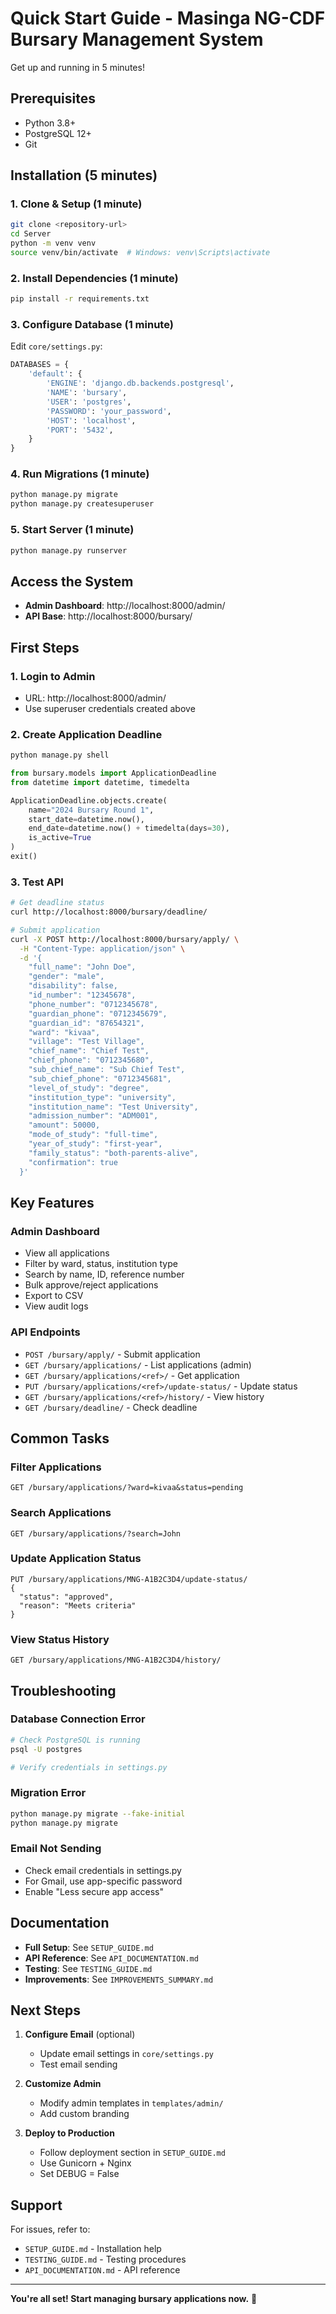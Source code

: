 # Quick Start Guide - Masinga NG-CDF Bursary Management System

Get up and running in 5 minutes!

## Prerequisites
- Python 3.8+
- PostgreSQL 12+
- Git

## Installation (5 minutes)

### 1. Clone & Setup (1 minute)
```bash
git clone <repository-url>
cd Server
python -m venv venv
source venv/bin/activate  # Windows: venv\Scripts\activate
```

### 2. Install Dependencies (1 minute)
```bash
pip install -r requirements.txt
```

### 3. Configure Database (1 minute)
Edit `core/settings.py`:
```python
DATABASES = {
    'default': {
        'ENGINE': 'django.db.backends.postgresql',
        'NAME': 'bursary',
        'USER': 'postgres',
        'PASSWORD': 'your_password',
        'HOST': 'localhost',
        'PORT': '5432',
    }
}
```

### 4. Run Migrations (1 minute)
```bash
python manage.py migrate
python manage.py createsuperuser
```

### 5. Start Server (1 minute)
```bash
python manage.py runserver
```

## Access the System

- **Admin Dashboard**: http://localhost:8000/admin/
- **API Base**: http://localhost:8000/bursary/

## First Steps

### 1. Login to Admin
- URL: http://localhost:8000/admin/
- Use superuser credentials created above

### 2. Create Application Deadline
```bash
python manage.py shell
```
```python
from bursary.models import ApplicationDeadline
from datetime import datetime, timedelta

ApplicationDeadline.objects.create(
    name="2024 Bursary Round 1",
    start_date=datetime.now(),
    end_date=datetime.now() + timedelta(days=30),
    is_active=True
)
exit()
```

### 3. Test API
```bash
# Get deadline status
curl http://localhost:8000/bursary/deadline/

# Submit application
curl -X POST http://localhost:8000/bursary/apply/ \
  -H "Content-Type: application/json" \
  -d '{
    "full_name": "John Doe",
    "gender": "male",
    "disability": false,
    "id_number": "12345678",
    "phone_number": "0712345678",
    "guardian_phone": "0712345679",
    "guardian_id": "87654321",
    "ward": "kivaa",
    "village": "Test Village",
    "chief_name": "Chief Test",
    "chief_phone": "0712345680",
    "sub_chief_name": "Sub Chief Test",
    "sub_chief_phone": "0712345681",
    "level_of_study": "degree",
    "institution_type": "university",
    "institution_name": "Test University",
    "admission_number": "ADM001",
    "amount": 50000,
    "mode_of_study": "full-time",
    "year_of_study": "first-year",
    "family_status": "both-parents-alive",
    "confirmation": true
  }'
```

## Key Features

### Admin Dashboard
- View all applications
- Filter by ward, status, institution type
- Search by name, ID, reference number
- Bulk approve/reject applications
- Export to CSV
- View audit logs

### API Endpoints
- `POST /bursary/apply/` - Submit application
- `GET /bursary/applications/` - List applications (admin)
- `GET /bursary/applications/<ref>/` - Get application
- `PUT /bursary/applications/<ref>/update-status/` - Update status
- `GET /bursary/applications/<ref>/history/` - View history
- `GET /bursary/deadline/` - Check deadline

## Common Tasks

### Filter Applications
```
GET /bursary/applications/?ward=kivaa&status=pending
```

### Search Applications
```
GET /bursary/applications/?search=John
```

### Update Application Status
```
PUT /bursary/applications/MNG-A1B2C3D4/update-status/
{
  "status": "approved",
  "reason": "Meets criteria"
}
```

### View Status History
```
GET /bursary/applications/MNG-A1B2C3D4/history/
```

## Troubleshooting

### Database Connection Error
```bash
# Check PostgreSQL is running
psql -U postgres

# Verify credentials in settings.py
```

### Migration Error
```bash
python manage.py migrate --fake-initial
python manage.py migrate
```

### Email Not Sending
- Check email credentials in settings.py
- For Gmail, use app-specific password
- Enable "Less secure app access"

## Documentation

- **Full Setup**: See `SETUP_GUIDE.md`
- **API Reference**: See `API_DOCUMENTATION.md`
- **Testing**: See `TESTING_GUIDE.md`
- **Improvements**: See `IMPROVEMENTS_SUMMARY.md`

## Next Steps

1. **Configure Email** (optional)
   - Update email settings in `core/settings.py`
   - Test email sending

2. **Customize Admin**
   - Modify admin templates in `templates/admin/`
   - Add custom branding

3. **Deploy to Production**
   - Follow deployment section in `SETUP_GUIDE.md`
   - Use Gunicorn + Nginx
   - Set DEBUG = False

## Support

For issues, refer to:
- `SETUP_GUIDE.md` - Installation help
- `TESTING_GUIDE.md` - Testing procedures
- `API_DOCUMENTATION.md` - API reference

---

**You're all set! Start managing bursary applications now.** 🚀
